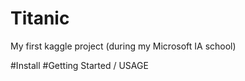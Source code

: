 # Titanic
My first kaggle project (during my Microsoft IA school)

#Install
#Getting Started / USAGE
